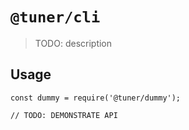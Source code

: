 # `@tuner/cli`

> TODO: description

## Usage

```
const dummy = require('@tuner/dummy');

// TODO: DEMONSTRATE API
```
